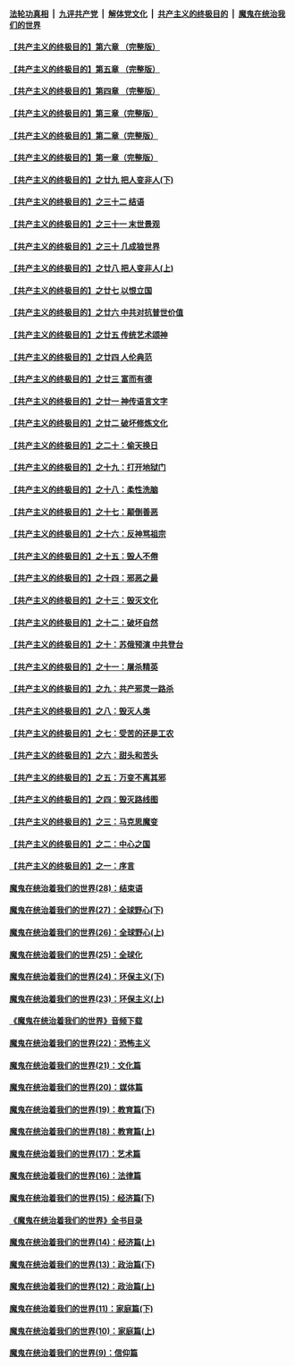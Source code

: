 ####  [法轮功真相](../../../../basic/blob/master/README.md?t=06201101) &nbsp;|&nbsp; [九评共产党](../../../../9ping.md/blob/master/README.md?t=06201101) &nbsp;|&nbsp; [解体党文化](../../../../jtdwh.md/blob/master/README.md?t=06201101)  &nbsp;|&nbsp; [共产主义的终极目的](../../../../gczydzjmd.md/blob/master/README.md?t=06201101) &nbsp;|&nbsp; [魔鬼在统治我们的世界](../../../../mgztzwmdsj.md/blob/master/README.md?t=06201101) 

#### [【共产主义的终极目的】第六章 （完整版）](../pages/nsc422/n11428913.md?t=06201101) 

#### [【共产主义的终极目的】第五章 （完整版）](../pages/nsc422/n11428912.md?t=06201101) 

#### [【共产主义的终极目的】第四章 （完整版）](../pages/nsc422/n11428907.md?t=06201101) 

#### [【共产主义的终极目的】第三章（完整版）](../pages/nsc422/n11428848.md?t=06201101) 

#### [【共产主义的终极目的】第二章（完整版）](../pages/nsc422/n11428831.md?t=06201101) 

#### [【共产主义的终极目的】第一章（完整版）](../pages/nsc422/n11417651.md?t=06201101) 

#### [【共产主义的终极目的】之廿九 把人变非人(下)](../pages/nsc422/n11344140.md?t=06201101) 

#### [【共产主义的终极目的】之三十二 结语](../pages/nsc422/n11360535.md?t=06201101) 

#### [【共产主义的终极目的】之三十一 末世景观](../pages/nsc422/n11351129.md?t=06201101) 

#### [【共产主义的终极目的】之三十 几成狼世界](../pages/nsc422/n11348280.md?t=06201101) 

#### [【共产主义的终极目的】之廿八 把人变非人(上)](../pages/nsc422/n11340492.md?t=06201101) 

#### [【共产主义的终极目的】之廿七 以恨立国](../pages/nsc422/n11336944.md?t=06201101) 

#### [【共产主义的终极目的】之廿六 中共对抗普世价值](../pages/nsc422/n11324785.md?t=06201101) 

#### [【共产主义的终极目的】之廿五 传统艺术颂神](../pages/nsc422/n11296396.md?t=06201101) 

#### [【共产主义的终极目的】之廿四 人伦典范](../pages/nsc422/n11296397.md?t=06201101) 

#### [【共产主义的终极目的】之廿三 富而有德](../pages/nsc422/n11283598.md?t=06201101) 

#### [【共产主义的终极目的】之廿一 神传语言文字](../pages/nsc422/n11263265.md?t=06201101) 

#### [【共产主义的终极目的】之廿二 破坏修炼文化](../pages/nsc422/n11245728.md?t=06201101) 

#### [【共产主义的终极目的】之二十：偷天换日](../pages/nsc422/n11238846.md?t=06201101) 

#### [【共产主义的终极目的】之十九：打开地狱门](../pages/nsc422/n11206376.md?t=06201101) 

#### [【共产主义的终极目的】之十八：柔性洗脑](../pages/nsc422/n11199994.md?t=06201101) 

#### [【共产主义的终极目的】之十七：颠倒善恶](../pages/nsc422/n11179782.md?t=06201101) 

#### [【共产主义的终极目的】之十六：反神骂祖宗](../pages/nsc422/n11166798.md?t=06201101) 

#### [【共产主义的终极目的】之十五：毁人不倦](../pages/nsc422/n11166792.md?t=06201101) 

#### [【共产主义的终极目的】之十四：邪恶之最](../pages/nsc422/n11150249.md?t=06201101) 

#### [【共产主义的终极目的】之十三：毁灭文化](../pages/nsc422/n11135227.md?t=06201101) 

#### [【共产主义的终极目的】之十二：破坏自然](../pages/nsc422/n11135214.md?t=06201101) 

#### [【共产主义的终极目的】之十：苏俄预演 中共登台](../pages/nsc422/n11118424.md?t=06201101) 

#### [【共产主义的终极目的】之十一：屠杀精英](../pages/nsc422/n11118442.md?t=06201101) 

#### [【共产主义的终极目的】之九：共产邪灵一路杀](../pages/nsc422/n11114139.md?t=06201101) 

#### [【共产主义的终极目的】之八：毁灭人类](../pages/nsc422/n11108503.md?t=06201101) 

#### [【共产主义的终极目的】之七：受苦的还是工农](../pages/nsc422/n11101809.md?t=06201101) 

#### [【共产主义的终极目的】之六：甜头和苦头](../pages/nsc422/n11096971.md?t=06201101) 

#### [【共产主义的终极目的】之五：万变不离其邪](../pages/nsc422/n11091285.md?t=06201101) 

#### [【共产主义的终极目的】之四：毁灭路线图](../pages/nsc422/n11086284.md?t=06201101) 

#### [【共产主义的终极目的】之三：马克思魔变](../pages/nsc422/n11061941.md?t=06201101) 

#### [【共产主义的终极目的】之二：中心之国](../pages/nsc422/n11047728.md?t=06201101) 

#### [【共产主义的终极目的】之一：序言](../pages/nsc422/n11086077.md?t=06201101) 

#### [魔鬼在统治着我们的世界(28)：结束语](../pages/nsc422/n10936246.md?t=06201101) 

#### [魔鬼在统治着我们的世界(27)：全球野心(下)](../pages/nsc422/n10928319.md?t=06201101) 

#### [魔鬼在统治着我们的世界(26)：全球野心(上)](../pages/nsc422/n10900318.md?t=06201101) 

#### [魔鬼在统治着我们的世界(25)：全球化](../pages/nsc422/n10788205.md?t=06201101) 

#### [魔鬼在统治着我们的世界(24)：环保主义(下)](../pages/nsc422/n10695307.md?t=06201101) 

#### [魔鬼在统治着我们的世界(23)：环保主义(上)](../pages/nsc422/n10688613.md?t=06201101) 

#### [《魔鬼在统治着我们的世界》音频下载](../pages/nsc422/n10635553.md?t=06201101) 

#### [魔鬼在统治着我们的世界(22)：恐怖主义](../pages/nsc422/n10614727.md?t=06201101) 

#### [魔鬼在统治着我们的世界(21)：文化篇](../pages/nsc422/n10597706.md?t=06201101) 

#### [魔鬼在统治着我们的世界(20)：媒体篇](../pages/nsc422/n10586579.md?t=06201101) 

#### [魔鬼在统治着我们的世界(19)：教育篇(下)](../pages/nsc422/n10564808.md?t=06201101) 

#### [魔鬼在统治着我们的世界(18)：教育篇(上)](../pages/nsc422/n10526970.md?t=06201101) 

#### [魔鬼在统治着我们的世界(17)：艺术篇](../pages/nsc422/n10499093.md?t=06201101) 

#### [魔鬼在统治着我们的世界(16)：法律篇](../pages/nsc422/n10485969.md?t=06201101) 

#### [魔鬼在统治着我们的世界(15)：经济篇(下)](../pages/nsc422/n10469975.md?t=06201101) 

#### [《魔鬼在统治着我们的世界》全书目录](../pages/nsc422/n10464261.md?t=06201101) 

#### [魔鬼在统治着我们的世界(14)：经济篇(上)](../pages/nsc422/n10457370.md?t=06201101) 

#### [魔鬼在统治着我们的世界(13)：政治篇(下)](../pages/nsc422/n10448270.md?t=06201101) 

#### [魔鬼在统治着我们的世界(12)：政治篇(上)](../pages/nsc422/n10444576.md?t=06201101) 

#### [魔鬼在统治着我们的世界(11)：家庭篇(下)](../pages/nsc422/n10440961.md?t=06201101) 

#### [魔鬼在统治着我们的世界(10)：家庭篇(上)](../pages/nsc422/n10435448.md?t=06201101) 

#### [魔鬼在统治着我们的世界(9)：信仰篇](../pages/nsc422/n10432159.md?t=06201101) 

